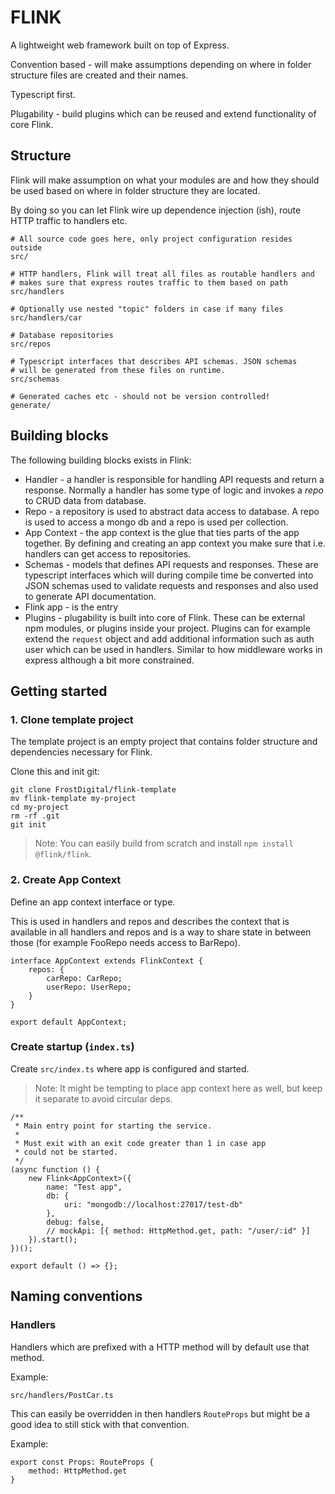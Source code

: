 # FLINK

A lightweight web framework built on top of Express.

Convention based - will make assumptions depending on where in folder structure files are created and their names.

Typescript first.

Plugability - build plugins which can be reused and extend functionality of core Flink.

## Structure

Flink will make assumption on what your modules are and how they should be
used based on where in folder structure they are located.

By doing so you can let Flink wire up dependence injection (ish), route HTTP
traffic to handlers etc.

```
# All source code goes here, only project configuration resides outside
src/

# HTTP handlers, Flink will treat all files as routable handlers and
# makes sure that express routes traffic to them based on path
src/handlers

# Optionally use nested "topic" folders in case if many files
src/handlers/car

# Database repositories
src/repos

# Typescript interfaces that describes API schemas. JSON schemas
# will be generated from these files on runtime.
src/schemas

# Generated caches etc - should not be version controlled!
generate/

```

## Building blocks

The following building blocks exists in Flink:

- Handler - a handler is responsible for handling API requests and return a response. Normally a handler has some type of logic and invokes a _repo_ to CRUD data from database.
- Repo - a repository is used to abstract data access to database. A repo is used to access a mongo db and a repo is used per collection.
- App Context - the app context is the glue that ties parts of the app together. By defining and creating an app context you make sure that i.e. handlers can get access to repositories.
- Schemas - models that defines API requests and responses. These are typescript interfaces which will during compile time be converted into JSON schemas used to validate requests and responses and also used to generate API documentation.
- Flink app - is the entry
- Plugins - plugability is built into core of Flink. These can be external npm modules, or plugins inside your project. Plugins can for example extend the `request` object and add additional information such as auth user which can be used in handlers. Similar to how middleware works in express although a bit more constrained.

## Getting started

### 1. Clone template project

The template project is an empty project that contains folder structure and dependencies necessary for Flink.

Clone this and init git:

```
git clone FrostDigital/flink-template
mv flink-template my-project
cd my-project
rm -rf .git
git init
```

> Note: You can easily build from scratch and install `npm install @flink/flink`.

### 2. Create App Context

Define an app context interface or type.

This is used in handlers and repos and describes the context that is available in all handlers and
repos and is a way to share state in between those (for example FooRepo needs access to BarRepo).

```
interface AppContext extends FlinkContext {
    repos: {
        carRepo: CarRepo;
        userRepo: UserRepo;
    }
}

export default AppContext;

```

### Create startup (`index.ts`)

Create `src/index.ts` where app is configured and started.

> Note: It might be tempting to place app context here as well, but keep it separate to avoid circular deps.

```
/**
 * Main entry point for starting the service.
 *
 * Must exit with an exit code greater than 1 in case app
 * could not be started.
 */
(async function () {
    new Flink<AppContext>({
        name: "Test app",
        db: {
            uri: "mongodb://localhost:27017/test-db"
        },
        debug: false,
        // mockApi: [{ method: HttpMethod.get, path: "/user/:id" }]
    }).start();
})();

export default () => {};
```

## Naming conventions

### Handlers

Handlers which are prefixed with a HTTP method will by default use that method.

Example:

```
src/handlers/PostCar.ts
```

This can easily be overridden in then handlers `RouteProps` but might be a good idea to still
stick with that convention.

Example:

```
export const Props: RouteProps {
    method: HttpMethod.get
}
```
